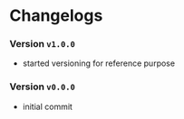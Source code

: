 # **Changelogs**

### Version `v1.0.0`
- started versioning for reference purpose

### Version `v0.0.0`
- initial commit
